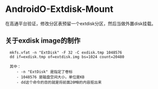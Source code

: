 # AndroidO-Extdisk-Mount
在高通平台验证，修改分区表预留一个extdisk分区，然后当做外置disk挂载。


## 关于exdisk image的制作

```
  mkfs.vfat -n "ExtDisk" -F 32 -C exdisk.tmp 1048576
  dd if=exdisk.tmp of=extdisk.img bs=1024 count=20480
 
  其中：
     - -n "ExtDisk" 是指定了卷标
     - 1048576 是磁盘空间大小，单位是KB
     - dd这个命令的目的就是将前面20MB的内容抠出来
```
